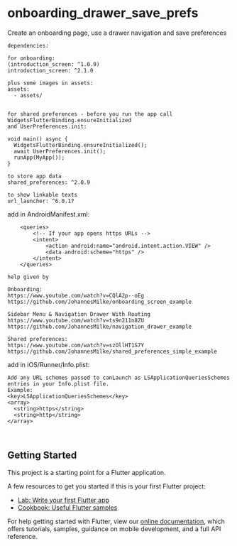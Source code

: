 # onboarding_drawer_save_prefs

Create an onboarding page, use a drawer navigation and save preferences

```plaintext
dependencies:

for onboarding:
(introduction_screen: ^1.0.9)
introduction_screen: ^2.1.0

plus some images in assets:
assets:
  - assets/
  
  
for shared preferences - before you run the app call WidgetsFlutterBinding.ensureInitialized
and UserPreferences.init:

void main() async {
  WidgetsFlutterBinding.ensureInitialized();
  await UserPreferences.init();
  runApp(MyApp());
}

to store app data
shared_preferences: ^2.0.9

to show linkable texts
url_launcher: ^6.0.17

```

add in AndroidManifest.xml:
```plaintext
    <queries>
        <!-- If your app opens https URLs -->
        <intent>
            <action android:name="android.intent.action.VIEW" />
            <data android:scheme="https" />
        </intent>
    </queries>
```



```plaintext
help given by

Onboarding:
https://www.youtube.com/watch?v=CQlA2p--oEg
https://github.com/JohannesMilke/onboarding_screen_example

Sidebar Menu & Navigation Drawer With Routing
https://www.youtube.com/watch?v=ts9n211n8ZU
https://github.com/JohannesMilke/navigation_drawer_example

Shared preferences:
https://www.youtube.com/watch?v=szOllHT1S7Y
https://github.com/JohannesMilke/shared_preferences_simple_example

```

add in iOS/Runner/Info.plist:
```plaintext
Add any URL schemes passed to canLaunch as LSApplicationQueriesSchemes entries in your Info.plist file.
Example:
<key>LSApplicationQueriesSchemes</key>
<array>
  <string>https</string>
  <string>http</string>
</array>
```


```plaintext

```

```plaintext

```

## Getting Started

This project is a starting point for a Flutter application.

A few resources to get you started if this is your first Flutter project:

- [Lab: Write your first Flutter app](https://flutter.dev/docs/get-started/codelab)
- [Cookbook: Useful Flutter samples](https://flutter.dev/docs/cookbook)

For help getting started with Flutter, view our
[online documentation](https://flutter.dev/docs), which offers tutorials,
samples, guidance on mobile development, and a full API reference.
